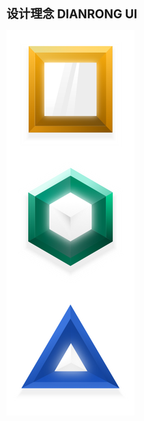# 设计理念 DIANRONG UI

<div class="drui-md-multi-images">
<img src="../images/design pilosophy/clarity.png" alt="清晰 Clarity"  description="我们力求让界面中的内容准确、层级清楚，界面间的关系及用户流程简单易懂。我们不仅要求界面语言在用户识别上达到清晰、更需要思考每一个设计点都是经过仔细推敲，理由清晰明了。" align="left" />

<img src="../images/design pilosophy/smart.png" alt="清晰 Clarity"  description="为用户提供符合预期甚至超乎用户预期的微交互。通过数据分析和用户目标驱动智能地为用户设计最佳路径，想用户所想，想用户未想，力求让用户在使用产品的过程拥有愉悦的感受和对产品无尽的好感，甚至在业务上心甘情愿地被“套路”。" align="left" />

<img src="../images/design pilosophy/safty.png" alt="安全感 Safty"  description="安全是互联网金融用户感受中的重中之重，请无时不刻谨记在设计中给用户传达安全感，让用户感知自己拥有掌控。" align="left" />

</div>
